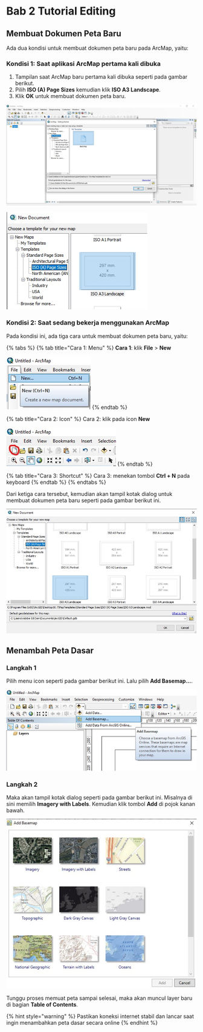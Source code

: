 # Bab 2 Tutorial Editing

## Membuat Dokumen Peta Baru

Ada dua kondisi untuk membuat dokumen peta baru pada ArcMap, yaitu:

### Kondisi 1: Saat aplikasi ArcMap pertama kali dibuka

1. Tampilan saat ArcMap baru pertama kali dibuka seperti pada gambar berikut. 
2. Pilih **ISO \(A\) Page Sizes** kemudian klik **ISO A3 Landscape**.
3. Klik **OK** untuk membuat dokumen peta baru.

![Tampilan saat ArcMap baru pertama kali dibuka](../.gitbook/assets/onstartup.jpg)

![Tampilan saat memilih ukuran kertas untuk dokumen baru](../.gitbook/assets/iso-a3.jpg)

### Kondisi 2: Saat sedang bekerja menggunakan ArcMap

Pada kondisi ini, ada tiga cara untuk membuat dokumen peta baru, yaitu:

{% tabs %}
{% tab title="Cara 1: Menu" %}
**Cara 1**: klik **File** &gt; **New**

![Cara 1: File kemudian New...](../.gitbook/assets/file-new.jpg)
{% endtab %}

{% tab title="Cara 2: Icon" %}
Cara 2: klik pada icon **New**  

![icon New: membuat dokumen peta baru](../.gitbook/assets/icon-new.jpg)
{% endtab %}

{% tab title="Cara 3: Shortcut" %}
Cara 3: menekan tombol **Ctrl + N** pada keyboard
{% endtab %}
{% endtabs %}

Dari ketiga cara tersebut, kemudian akan tampil kotak dialog untuk membuat dokumen peta baru seperti pada gambar berikut ini.

![Tampilan untuk membuat dokumen peta baru](../.gitbook/assets/new-dok.jpg)

## Menambah Peta Dasar

### Langkah 1

Pilih menu icon seperti pada gambar berikut ini. Lalu pilih **Add Basemap...**.

![Menu icon untuk menambah peta dasar](../.gitbook/assets/add-basemap.jpg)

### Langkah 2

Maka akan tampil kotak dialog seperti pada gambar berikut ini. Misalnya di sini memilih **Imagery with Labels**. Kemudian klik tombol **Add** di pojok kanan bawah.

![Tampilan kotak dialog saat memilih peta dasar](../.gitbook/assets/basemap.jpg)

Tunggu proses memuat peta sampai selesai, maka akan muncul layer baru di bagian **Table of Contents**.

{% hint style="warning" %}
Pastikan koneksi internet stabil dan lancar saat ingin menambahkan peta dasar secara online
{% endhint %}

